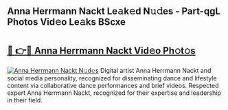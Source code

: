## Anna Herrmann Nackt Le𝚊k𝚎d N𝚞𝚍es - Part-qgL Photos Vid𝚎o Le𝚊ks BScxe

# <h2><a href="http://fb0pl9c.evod.top/?m=Anna+Herrmann+Nackt">🔗 👉🔴 Anna Herrmann Nackt Vid𝚎o Ph𝚘t𝚘s</a></h2>

[![Anna Herrmann Nackt N𝚞d𝚎s](https://i.imgur.com/8V9OHl7.gif)](http://fb0pl9c.evod.top/?m=Anna+Herrmann+Nackt)
Digital artist Anna Herrmann Nackt and social media personality, recognized for disseminating dance and lifestyle content via collaborative dance performances and brief videos. Respected expert Anna Herrmann Nackt, recognized for their expertise and leadership in their field. 
